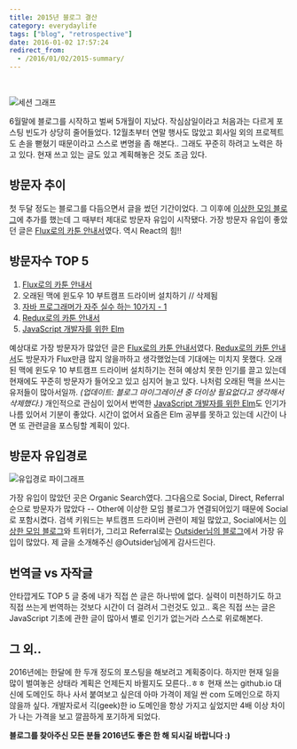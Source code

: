 ```yaml
---
title: 2015년 블로그 결산
category: everydaylife
tags: ["blog", "retrospective"]
date: 2016-01-02 17:57:24
redirect_from:
  - /2016/01/02/2015-summary/
---
```

<br/>

![세션 그래프](/session-graph.png)

6월말에 블로그를 시작하고 벌써 5개월이 지났다. 작심삼일이라고 처음과는 다르게 포스팅 빈도가 상당히 줄어들었다. 12월초부터 연말 행사도 많았고 회사일 외의 프로젝트도 손을 뻗혔기 때문이라고 스스로 변명을 좀 해본다.. 그래도 꾸준히 하려고 노력은 하고 있다. 현재 쓰고 있는 글도 있고 계획해놓은 것도 조금 있다.

## 방문자 추이

첫 두달 정도는 블로그를 다듬으면서 글을 썼던 기간이었다. 그 이후에 [이상한 모임 블로그](http://blog.weirdx.io)에 추가를 했는데 그 때부터 제대로 방문자 유입이 시작됐다. 가장 방문자 유입이 좋았던 글은 [Flux로의 카툰 안내서](/cartoon-guide-to-flux)였다. 역시 React의 힘!!

## 방문자수 TOP 5

1. [Flux로의 카툰 안내서](/cartoon-guide-to-flux)
2. 오래된 맥에 윈도우 10 부트캠프 드라이버 설치하기 // 삭제됨
3. [자바 프로그래머가 자주 실수 하는 10가지 - 1](/top-10-mistakes-java-developers-make-1)
4. [Redux로의 카툰 안내서](/cartoon-intro-to-redux)
5. [JavaScript 개발자를 위한 Elm](/elm-for-javascript-developers)

예상대로 가장 방문자가 많았던 글은 [Flux로의 카툰 안내서](/cartoon-guide-to-flux)였다. [Redux로의 카툰 안내서](/cartoon-intro-to-redux)도 방문자가 Flux만큼 많지 않을까하고 생각했었는데 기대에는 미치지 못했다. 오래된 맥에 윈도우 10 부트캠프 드라이버 설치하기는 전혀 예상치 못한 인기를 끌고 있는데 현재에도 꾸준히 방문자가 들어오고 있고 심지어 늘고 있다. 나처럼 오래된 맥을 쓰시는 유저들이 많아서일까. *(업데이트: 블로그 마이그레이션 중 더이상 필요없다고 생각해서 삭제했다.)* 개인적으로 관심이 있어서 번역한 [JavaScript 개발자를 위한 Elm](/elm-for-javascript-developers)도 인기가 나름 있어서 기분이 좋았다. 시간이 없어서 요즘은 Elm 공부를 못하고 있는데 시간이 나면 또 관련글을 포스팅할 계획이 있다.

## 방문자 유입경로

![유입경로 파이그래프](/channel-pie.png)

가장 유입이 많았던 곳은 Organic Search였다. 그다음으로 Social,  Direct, Referral 순으로 방문자가 많았다 -- Other에 이상한 모임 블로그가 연결되어있기 때문에 Social로 포함시켰다. 검색 키워드는 부트캠프 드라이버 관련이 제일 많았고, Social에서는 [이상한 모임 블로그](http://blog.weirdx.io)와 트위터가, 그리고 Referral로는 [Outsider님의 블로그](http://blog.outsider.ne.kr/)에서 가장 유입이 많았다. 제 글을 소개해주신 @Outsider님에게 감사드린다.

## 번역글 vs 자작글

안타깝게도 TOP 5 글 중에 내가 직접 쓴 글은 하나밖에 없다. 실력이 미천하기도 하고 직접 쓰는게 번역하는 것보다 시간이 더 걸려서 그런것도 있고.. 혹은 직접 쓰는 글은 JavaScript 기초에 관한 글이 많아서 별로 인기가 없는거라 스스로 위로해본다.

## 그 외..

2016년에는 한달에 한 두개 정도의 포스팅을 해보려고 계획중이다. 하지만 현재 일을 많이 벌여놓은 상태라 계획은 언제든지 바뀔지도 모른다..ㅎㅎ 현재 쓰는 github.io 대신에 도메인도 하나 사서 붙여보고 싶은데 아마 가격이 제일 싼 com 도메인으로 하지 않을까 싶다. 개발자로서 긱(geek)한 io 도메인을 항상 가지고 싶었지만 4배 이상 차이가 나는 가격을 보고 깔끔하게 포기하게 되었다.

**블로그를 찾아주신 모든 분들 2016년도 좋은 한 해 되시길 바랍니다 :)**